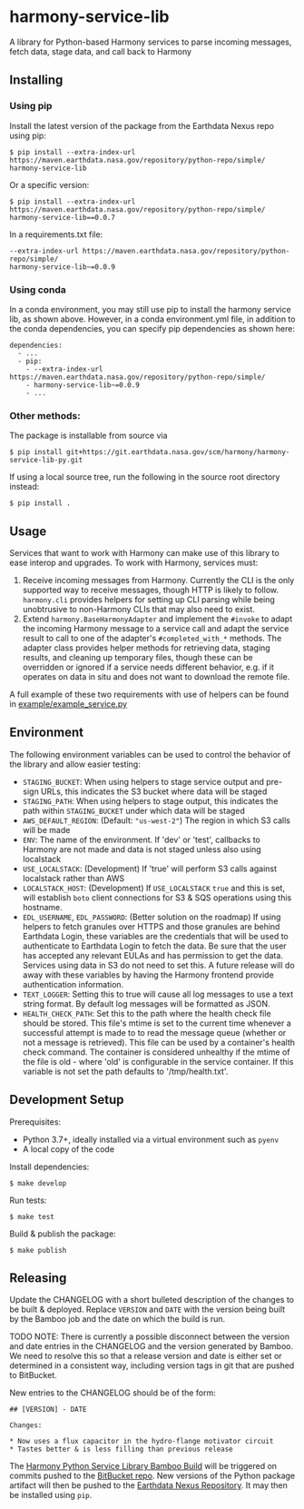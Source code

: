 # harmony-service-lib

A library for Python-based Harmony services to parse incoming messages, fetch data, stage data, and call back to Harmony

## Installing

### Using pip

Install the latest version of the package from the Earthdata Nexus repo using pip:

    $ pip install --extra-index-url https://maven.earthdata.nasa.gov/repository/python-repo/simple/ harmony-service-lib

Or a specific version:

    $ pip install --extra-index-url https://maven.earthdata.nasa.gov/repository/python-repo/simple/ harmony-service-lib==0.0.7

In a requirements.txt file:

```
--extra-index-url https://maven.earthdata.nasa.gov/repository/python-repo/simple/
harmony-service-lib~=0.0.9
```

### Using conda

In a conda environment, you may still use pip to install the harmony service lib, as shown above.
However, in a conda environment.yml file, in addition to the conda dependencies, you can specify
pip dependencies as shown here:

```
dependencies:
  - ...
  - pip:
    - --extra-index-url https://maven.earthdata.nasa.gov/repository/python-repo/simple/
    - harmony-service-lib~=0.0.9
    - ...
```

### Other methods:

The package is installable from source via

    $ pip install git+https://git.earthdata.nasa.gov/scm/harmony/harmony-service-lib-py.git

If using a local source tree, run the following in the source root directory instead:

    $ pip install .

## Usage

Services that want to work with Harmony can make use of this library to ease
interop and upgrades.  To work with Harmony, services must:

1. Receive incoming messages from Harmony.  Currently the CLI is the only
supported way to receive messages, though HTTP is likely to follow.  `harmony.cli`
provides helpers for setting up CLI parsing while being unobtrusive to non-Harmony
CLIs that may also need to exist.
2. Extend `harmony.BaseHarmonyAdapter` and implement the `#invoke` to
adapt the incoming Harmony message to a service call and adapt the service
result to call to one of the adapter's `#completed_with_*` methods. The adapter
class provides helper methods for retrieving data, staging results, and cleaning
up temporary files, though these can be overridden or ignored if a service
needs different behavior, e.g. if it operates on data in situ and does not
want to download the remote file.

A full example of these two requirements with use of helpers can be found in
[example/example_service.py](example/example_service.py)

## Environment

The following environment variables can be used to control the behavior of the
library and allow easier testing:

* `STAGING_BUCKET`: When using helpers to stage service output and pre-sign URLs, this
  indicates the S3 bucket where data will be staged
* `STAGING_PATH`: When using helpers to stage output, this indicates the path within
  `STAGING_BUCKET` under which data will be staged
* `AWS_DEFAULT_REGION`: (Default: `"us-west-2"`) The region in which S3 calls will be made
* `ENV`: The name of the environment.  If 'dev' or 'test', callbacks to Harmony are
       not made and data is not staged unless also using localstack
* `USE_LOCALSTACK`: (Development) If 'true' will perform S3 calls against localstack rather
       than AWS
* `LOCALSTACK_HOST`: (Development) If `USE_LOCALSTACK` `true` and this is set, will
       establish `boto` client connections for S3 & SQS operations using this hostname.
* `EDL_USERNAME`, `EDL_PASSWORD`: (Better solution on the roadmap)  If using helpers to
       fetch granules over HTTPS and those granules are behind Earthdata Login, these
       variables are the credentials that will be used to authenticate to Earthdata Login
       to fetch the data.  Be sure that the user has accepted any relevant EULAs and
       has permission to get the data.  Services using data in S3 do not need to set this.
       A future release will do away with these variables by having the Harmony frontend
       provide authentication information.
* `TEXT_LOGGER`: Setting this to true will cause all log messages to use a text string
       format. By default log messages will be formatted as JSON.
* `HEALTH_CHECK_PATH`: Set this to the path where the health check file should be stored. This
       file's mtime is set to the current time whenever a successful attempt is made to to read the
       message queue (whether or not a message is retrieved). This file can be used by a container's
       health check command. The container is considered unhealthy if the mtime of the file is old -
       where 'old' is configurable in the service container. If this variable is not set the path 
       defaults to '/tmp/health.txt'.

## Development Setup

Prerequisites:
  - Python 3.7+, ideally installed via a virtual environment such as `pyenv`
  - A local copy of the code

Install dependencies:

    $ make develop

Run tests:

    $ make test

Build & publish the package:

    $ make publish

## Releasing

Update the CHANGELOG with a short bulleted description of the changes to be
built & deployed. Replace `VERSION` and `DATE` with the version being built
by the Bamboo job and the date on which the build is run.

TODO NOTE: There is currently a possible disconnect between the version and 
date entries in the CHANGELOG and the version generated by Bamboo. We need to
resolve this so that a release version and date is either set or determined
in a consistent way, including version tags in git that are pushed to 
BitBucket.

New entries to the CHANGELOG should be of the form:

```
## [VERSION] - DATE

Changes:

* Now uses a flux capacitor in the hydro-flange motivator circuit
* Tastes better & is less filling than previous release
```

The [Harmony Python Service Library Bamboo Build](https://ci.earthdata.nasa.gov/browse/HARMONY-PSL)
will be triggered on commits pushed to the
[BitBucket repo](https://git.earthdata.nasa.gov/projects/HARMONY/repos/harmony-service-lib-py/browse).
New versions of the Python package artifact will then be pushed to the [Earthdata Nexus Repository](https://ci.earthdata.nasa.gov/browse/HARMONY-PSL). It may then be installed using `pip`.
